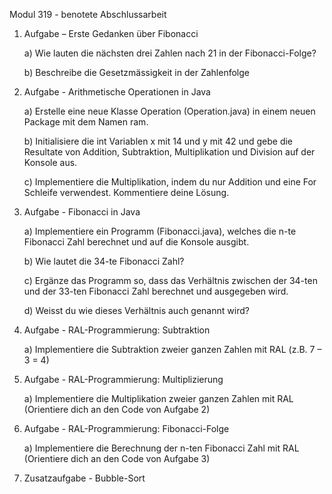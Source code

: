 Modul 319 - benotete Abschlussarbeit

1. Aufgabe – Erste Gedanken über Fibonacci

   a) Wie lauten die nächsten drei Zahlen nach 21 in der Fibonacci-Folge?

   b) Beschreibe die Gesetzmässigkeit in der Zahlenfolge

3. Aufgabe - Arithmetische Operationen in Java

   a) Erstelle eine neue Klasse Operation (Operation.java) in einem neuen Package mit dem Namen ram.

   b) Initialisiere die int Variablen x mit 14 und y mit 42 und gebe die Resultate von Addition, Subtraktion, Multiplikation und Division auf der Konsole aus.

   c) Implementiere die Multiplikation, indem du nur Addition und eine For Schleife verwendest. Kommentiere deine Lösung.

4. Aufgabe - Fibonacci in Java

   a) Implementiere ein Programm (Fibonacci.java), welches die n-te Fibonacci Zahl berechnet und auf die Konsole ausgibt.

   b) Wie lautet die 34-te Fibonacci Zahl?

   c) Ergänze das Programm so, dass das Verhältnis zwischen der 34-ten und der 33-ten Fibonacci Zahl berechnet und ausgegeben wird.

   d) Weisst du wie dieses Verhältnis auch genannt wird?

5. Aufgabe - RAL-Programmierung: Subtraktion

   a) Implementiere die Subtraktion zweier ganzen Zahlen mit RAL (z.B. 7 – 3 = 4)

6. Aufgabe - RAL-Programmierung: Multiplizierung

   a) Implementiere die Multiplikation zweier ganzen Zahlen mit RAL (Orientiere dich an den Code von Aufgabe 2)

7. Aufgabe - RAL-Programmierung: Fibonacci-Folge

    a) Implementiere die Berechnung der n-ten Fibonacci Zahl mit RAL (Orientiere dich an den Code von Aufgabe 3)

8. Zusatzaufgabe - Bubble-Sort
